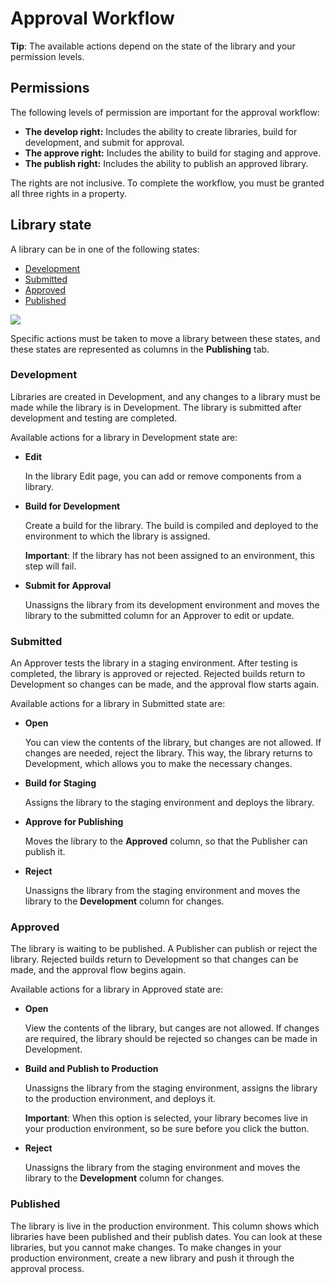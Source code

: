 # Approval Workflow

**Tip**: The available actions depend on the state of the library and your permission levels.

## Permissions

The following levels of permission are important for the approval workflow:

* **The develop right:** Includes the ability to create libraries, build for development, and submit for approval.
* **The approve right:** Includes the ability to build for staging and approve.
* **The publish right:** Includes the ability to publish an approved library.

The rights are not inclusive. To complete the workflow, you must be granted all three rights in a property.

## Library state

A library can be in one of the following states:

* [Development](approval-workflow.md#development)
* [Submitted](approval-workflow.md#submitted)
* [Approved](approval-workflow.md#approved)
* [Published](approval-workflow.md#published)

![](../.gitbook/assets/library-state.png)

Specific actions must be taken to move a library between these states, and these states are represented as columns in the **Publishing** tab.

### Development

Libraries are created in Development, and any changes to a library must be made while the library is in Development. The library is submitted after development and testing are completed.

Available actions for a library in Development state are:

* **Edit**

  In the library Edit page, you can add or remove components from a library.

* **Build for Development**

  Create a build for the library. The build is compiled and deployed to the environment to which the library is assigned.

  **Important**: If the library has not been assigned to an environment, this step will fail.

* **Submit for Approval**

  Unassigns the library from its development environment and moves the library to the submitted column for an Approver to edit or update.

### Submitted

An Approver tests the library in a staging environment. After testing is completed, the library is approved or rejected. Rejected builds return to Development so changes can be made, and the approval flow starts again.

Available actions for a library in Submitted state are:

* **Open**

  You can view the contents of the library, but changes are not allowed. If changes are needed, reject the library. This way, the library returns to Development, which allows you to make the necessary changes.

* **Build for Staging**

  Assigns the library to the staging environment and deploys the library.

* **Approve for Publishing**

  Moves the library to the **Approved** column, so that the Publisher can publish it.

* **Reject**

  Unassigns the library from the staging environment and moves the library to the **Development** column for changes.

### Approved

The library is waiting to be published. A Publisher can publish or reject the library. Rejected builds return to Development so that changes can be made, and the approval flow begins again.

Available actions for a library in Approved state are:

* **Open**

  View the contents of the library, but canges are not allowed. If changes are required, the library should be rejected so changes can be made in Development.

* **Build and Publish to Production**

  Unassigns the library from the staging environment, assigns the library to the production environment, and deploys it.

  **Important**: When this option is selected, your library becomes live in your production environment, so be sure before you click the button.

* **Reject**

  Unassigns the library from the staging environment and moves the library to the **Development** column for changes.

### Published

The library is live in the production environment. This column shows which libraries have been published and their publish dates. You can look at these libraries, but you cannot make changes. To make changes in your production environment, create a new library and push it through the approval process.

